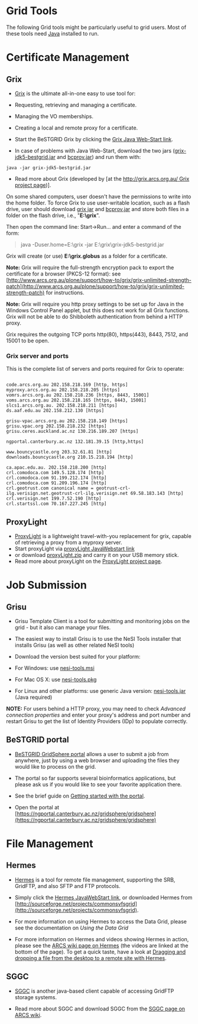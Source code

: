 # Grid Tools

The following Grid tools might be particularly useful to grid users. Most of these tools need [Java](http://www.java.com/) installed to run.

# Certificate Management

## Grix

- [Grix](http://ngportal.canterbury.ac.nz/grid/grix-jdk5-bestgrid.jnlp) is the ultimate all-in-one easy to use tool for:
	
- Requesting, retrieving and managing a certificate.
- Managing the VO memberships.
- Creating a local and remote proxy for a certificate.

- Start the BeSTGRID Grix by clicking the [Grix Java Web-Start link](http://ngportal.canterbury.ac.nz/grid/grix-jdk5-bestgrid.jnlp).
	
- In case of problems with Java Web-Start, download the two jars ([grix-jdk5-bestgrid.jar](http://ngportal.canterbury.ac.nz/grid/grix-jdk5-bestgrid.jar) and [bcprov.jar](http://ngportal.canterbury.ac.nz/grid/bcprov.jar)) and run them with:

``` 
java -jar grix-jdk5-bestgrid.jar
```
- Read more about Grix (developed by [at the [http://grix.arcs.org.au/ Grix project page](http://www.vpac.org))].

On some shared computers, user doesn't have the permissions to write into the home folder. To force Grix to use user-writable location, such as a flash drive, user should download [grix jar](http://ngportal.canterbury.ac.nz/grid/grix-jdk5-bestgrid.jar) and [bcprov.jar](http://ngportal.canterbury.ac.nz/grid/bcprov.jar) and store both files in a folder on the flash drive, i.e., "**E:\grix**". 

Then open the command line: Start->Run... and enter a command of the form:

>  java -Duser.home=E:\grix -jar E:\grix\grix-jdk5-bestgrid.jar

Grix will create (or use) **E:\grix\.globus** as a folder for a certificate.

**Note:** Grix will require the full-strength encryption pack to export the certificate for a browser (PKCS-12 format): see [http://www.arcs.org.au/plone/support/how-to/grix/grix-unlimited-strength-patch](http://www.arcs.org.au/plone/support/how-to/grix/grix-unlimited-strength-patch) for instructions.

**Note:** Grix will require you http proxy settings to be set up for Java in the Windows Control Panel applet, but this does not work for all Grix functions. Grix will not be able to do Shibboleth authentication from behind a HTTP proxy.

Grix requires the outgoing TCP  ports http(80), https(443), 8443, 7512, and 15001 to be open.

### Grix server and ports

This is the complete list of servers and ports required for Grix to operate:

``` 

code.arcs.org.au 202.158.218.169 [http, https]
myproxy.arcs.org.au 202.158.218.205 [https]
vomrs.arcs.org.au 202.158.218.236 [https, 8443, 15001]
voms.arcs.org.au 202.158.218.165 [https, 8443, 15001]
slcs1.arcs.org.au. 202.158.218.211 [https]
ds.aaf.edu.au 202.158.212.130 [https]

grisu-vpac.arcs.org.au 202.158.218.149 [https]
grisu.vpac.org 202.158.218.232 [https]
grisu.ceres.auckland.ac.nz 130.216.189.207 [https]

ngportal.canterbury.ac.nz 132.181.39.15 [http,https]

www.bouncycastle.org 203.32.61.81 [http]
downloads.bouncycastle.org 210.15.218.194 [http]

ca.apac.edu.au. 202.158.218.200 [http]
crl.comodoca.com 149.5.128.174 [http]
crl.comodoca.com 91.199.212.174 [http]
crl.comodoca.com 91.209.196.174 [http]
crl.geotrust.com canonical name = geotrust-crl-ilg.verisign.net.geotrust-crl-ilg.verisign.net 69.58.183.143 [http]
crl.verisign.net 199.7.52.190 [http]
crl.startssl.com 70.167.227.245 [http]

```

## ProxyLight

- [ProxyLight](http://hudson.vpac.org/proxyLight/downloads/webstart/proxyLight.jnlp) is a lightweight travel-with-you replacement for grix, capable of retrieving a proxy from a myproxy server.
- Start proxyLight via [proxyLight JavaWebstart link](http://hudson.vpac.org/proxyLight/downloads/webstart/proxyLight.jnlp)
- or download [proxyLight.zip](http://hudson.vpac.org/proxyLight/downloads/current-snapshot/proxyLight.zip) and carry it on your USB memory stick.
- Read more about proxyLight on the [ProxyLight project page](http://projects.arcs.org.au/trac/common-grid-libs/wiki/ProxyLight).

# Job Submission

## Grisu

- Grisu Template Client is a tool for submitting and monitoring jobs on the grid - but it also can manage your files.
- The easiest way to install Grisu is to use the NeSI Tools installer that installs Grisu (as well as other related NeSI tools)
- Download the version best suited for your platform:
	
- For Windows: use [nesi-tools.msi](http://code.ceres.auckland.ac.nz/downloads/nesi/nesi-tools.msi)
- For Mac OS X: use [nesi-tools.pkg](http://code.ceres.auckland.ac.nz/downloads/nesi/nesi-tools.pkg)
- For Linux and other platforms: use generic Java version: [nesi-tools.jar](http://code.ceres.auckland.ac.nz/downloads/nesi/nesi-tools.jar) (Java required)

**NOTE:** For users behind a HTTP proxy, you may need to check *Advanced connection properties* and enter your proxy's address and port number and restart Grisu to get the list of Identity Providers (IDp) to populate correctly.

## BeSTGRID portal

- [BeSTGRID GridSphere portal](https://ngportal.canterbury.ac.nz/gridsphere/gridsphere) allows a user to submit a job from anywhere, just by using a web browser and uploading the files they would like to process on the grid.
	
- The portal so far supports several bioinformatics applications, but please ask us if you would like to see your favorite application there.
- See the brief guide on [Getting started with the portal](getting-started-with-the-portal.md).
- Open the portal at [https://ngportal.canterbury.ac.nz/gridsphere/gridsphere](https://ngportal.canterbury.ac.nz/gridsphere/gridsphere)

# File Management

## Hermes

- [Hermes](http://ngportal.canterbury.ac.nz/grid/hermes/hermes.jnlp) is a tool for remote file management, supporting the SRB, GridFTP, and also SFTP and FTP protocols.
	
- Simply click the [Hermes JavaWebStart link](http://ngportal.canterbury.ac.nz/grid/hermes/hermes.jnlp), or downloaded Hermes from [http://sourceforge.net/projects/commonsvfsgrid](http://sourceforge.net/projects/commonsvfsgrid).
- For more information on using Hermes to access the Data Grid, please see the documentation on *Using the Data Grid*
- For more information on Hermes and videos showing Hermes in action, please see the [ARCS wiki page on Hermes](http://wiki.arcs.org.au/bin/viewfile/Main/HermesARCS) (the videos are linked at the bottom of the page).  To get a quick taste, have a look at [Dragging and dropping a file from the desktop to a remote site with Hermes](http://wiki.arcs.org.au/bin/viewfile/Main/HermesARCS?filename=2008-11-11_1605.swf).

## SGGC

- [SGGC](http://wiki.arcs.org.au/bin/view/Main/FileTransferSGGCUsageGuide) is another java-based client capable of accessing GridFTP storage systems.
	
- Read more about SGGC and download SGGC from the [SGGC page on ARCS wiki](http://wiki.arcs.org.au/bin/view/Main/FileTransferSGGCUsageGuide).
